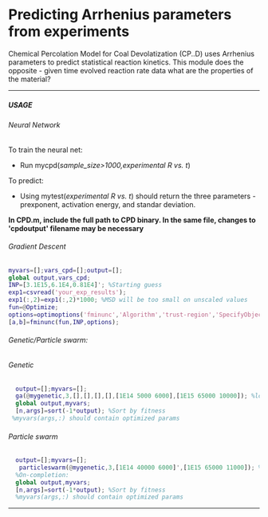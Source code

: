 # Predicting Arrhenius parameters from experiments

Chemical Percolation Model for Coal Devolatization (CP..D) uses Arrhenius parameters to predict statistical reaction kinetics. This module does the opposite - given time evolved reaction rate data what are the properties of the material?

---
##### **USAGE**
###### Neural Network
To train the neural net:
* Run mycpd(*sample_size>1000,experimental R vs. t*)

To predict:
* Using mytest(*experimental R vs. t*) should return the three parameters - prexponent, activation energy, and standar deviation.

**In CPD.m, include the full path to CPD binary. In the same file, changes to 'cpdoutput' filename may be necessary**
###### Gradient Descent
 
  ```matlab
  myvars=[];vars_cpd=[];output=[];
  global output,vars_cpd;
  INP=[3.1E15,6.1E4,0.81E4]'; %Starting guess
  exp1=csvread('your_exp_results');
  exp1(:,2)=exp1(:,2)*1000; %MSD will be too small on unscaled values
  fun=@Optimize;
  options=optimoptions('fminunc','Algorithm','trust-region','SpecifyObjectiveGradient',true,'OptimalityTolerance', 0.5e-5);
  [a,b]=fminunc(fun,INP,options);
  ```
###### Genetic/Particle swarm:

###### Genetic
 ```matlab
   output=[];myvars=[];
   ga(@mygenetic,3,[],[],[],[],[1E14 5000 6000],[1E15 65000 10000]); %lower and upped bound search space values
   global output,myvars;
   [n,args]=sort(-1*output); %Sort by fitness
  %myvars(args,:) should contain optimized params
```
###### Particle swarm
```matlab
  output=[];myvars=[];
   particleswarm(@mygenetic,3,[1E14 40000 6000]',[1E15 65000 11000]); %Search space
  %On-completion:
  global output,myvars;
  [n,args]=sort(-1*output); %Sort by fitness
  %myvars(args,:) should contain optimized params
```
---
